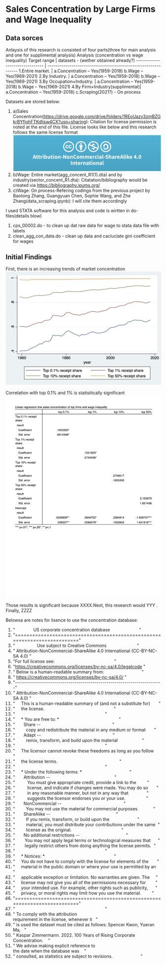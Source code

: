 

# Sales Concentration by Large Firms and Wage Inequality
## Data sorces
Anlaysis of this research is consisted of four parts(three for main analysis and one for supplimental analysis)
Analysis (concentration vs wage inequality)
Target range                    | datasets - (wether obtained already?)
------------------------------- | ---------------------------------------------------------------
1.Entire market.                | a.Concentration – Yes(1959-2018) b.Wage – Yes(1969-2021)
2.By Industry.                  | a.Concentration – Yes(1959-2018) b.Wage – Yes(1969-2021)
3.By Occupation×Industry.       | a.Concentration – Yes(1959-2018) b.Wage – Yes(1969-2021)
4.By Firm×Industry(supplimental)| a.Concentration – Yes(1959-2018) c.Scraping(2021?) - On process

Datasets are stored below:
1. a)Sales Concentration(https://drive.google.com/drive/folders/1REoUazv3zmBZGkrBYfjohFTKdIisw4CX?usp=sharing): Citation for license permission is noted at the end of this file. License looks like below and this research follows the same license format
![png](license.png)
3. b)Wage: Entire market(agg_concent_R1(1).dta) and by industry(sector_concent_R1.dta): Citatation/bibliography would be created via https://bibliography.ipums.org/
4. c)Wage: On process-Refering codings from the previous project by Baotong Zhang, Guangyuan Chen, Sophie Wang, and Zhe Zhang(data_scraping.ipynb): I will cite them accordingly

I used STATA software for this analysis and code is wirtten in do-files(details blow)
1. cps_00002.do - to clean up dat raw data for wage to stata data file with labels
2. clean_agg_con_data.do - clean up data and cacluclate gini coefficient for wages

## Initial Findings
First, there is an increasing trends of market concentration
![png](sales_concentration.png)

Correlation with top 0.1% and 1% is statisitically significant
![png](agg_correlation.png)

Those results is significant because XXXX.Next, this research would YYY . Finally, ZZZZ


Belowsa are notes for lisence to use the concentration database:
  1.  "               US corporate concentration database                        " 
  2.  "==========================================================================" 
  3.  "                  Use subject to Creative Commons                         " 
  4.  " Attribution-NonCommercial-ShareAlike 4.0 International (CC-BY-NC-SA 4.0) "
  5.  "For full license see:                                                     " 
  6.  "https://creativecommons.org/licenses/by-nc-sa/4.0/legalcode               " 
  7.  " Below is a human-readable summary from:                                  " 
  8.  " https://creativecommons.org/licenses/by-nc-sa/4.0/                       " 
  9.  "--------------------------------------------------------------------------" 
 10.  " Attribution-NonCommercial-ShareAlike 4.0 International (CC-BY-NC-SA 4.0) "
 11.  "     This is a human-readable summary of (and not a substitute for)       "
 12.  "     the license.                                                         "
 13.  "                                                                          "
 14.  "     * You are free to: *                                                 "
 15.  "       Share --                                                           " 
 16.  "         copy and redistribute the material in any medium or format       "
 17.  "       Adapt --                                                           " 
 18.  "         remix, transform, and build upon the material                    "
 19.  "                                                                          "
 20.  "     The licensor cannot revoke these freedoms as long as you follow      " 
 21.  "     the license terms.                                                   " 
 22.  "                                                                          "
 23.  "     * Under the following terms: *                                       "
 24.  "       Attribution --                                                     "
 25.  "          You must give appropriate credit, provide a link to the         " 
 26.  "          license, and indicate if changes were made. You may do so       " 
 27.  "          in any reasonable manner, but not in any way that               " 
 28.  "          suggests the licensor endorses you or your use.                 "
 29.  "       NonCommercial --                                                   "
 30.  "         You may not use the material for commercial purposes.            "
 31.  "       ShareAlike --                                                      "
 32.  "         If you remix, transform, or build upon the                       " 
 33.  "         material, you must distribute your contributions under the same  " 
 34.  "         license as the original.                                         "
 35.  "       No additional restrictions --                                      "
 36.  "        You may not apply legal terms or technological measures that      "
 37.  "        legally restrict others from doing anything the license permits.  "
 38.  "                                                                          "
 39.  "     * Notices: *                                                         "
 40.  "     You do not have to comply with the license for elements of the       " 
 41.  "     material in the public domain or where your use is permitted by an   " 
 42.  "     applicable exception or limitation. No warranties are given. The     " 
 43.  "     license may not give you all of the permissions necessary for        " 
 44.  "     your intended use. For example, other rights such as publicity,      " 
 45.  "     privacy, or moral rights may limit how you use the material.         " 
 46.  "=========================================================================="
 47.  "                                                                          "
 48.  " To comply with the attribution requirement in the license, whenever it   "
 49.  " is used the dataset must be cited as follows: Spencer Kwon, Yueran Ma,   "
 50.  " Kaspar Zimmermann. 2022. 100 Years of Rising Corporate Concentration.    "
 51.  " We advise making explicit reference to the date when the database was    "
 52.  " consulted, as statistics are subject to revisions.                       "
